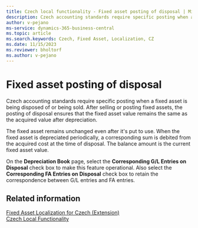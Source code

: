 ```yaml
---
title: Czech local functionality - Fixed asset posting of disposal | Microsoft Docs
description: Czech accounting standards require specific posting when a fixed asset is being disposed of or being sold.
author: v-pejano
ms-service: dynamics-365-business-central
ms.topic: article
ms.search.keywords: Czech, Fixed Asset, Localization, CZ
ms.date: 11/15/2023
ms.reviewer: bholtorf
ms.author: v-pejano
---
```


# Fixed asset posting of disposal

Czech accounting standards require specific posting when a fixed asset is being disposed of or being sold. After selling or posting fixed assets, the posting of disposal ensures that the fixed asset value remains the same as the acquired value after depreciation.

The fixed asset remains unchanged even after it's put to use. When the fixed asset is depreciated periodically, a corresponding sum is debited from the acquired cost at the time of disposal. The balance amount is the current fixed asset value.

On the **Depreciation Book** page, select the **Corresponding G/L Entries on Disposal** check box to make this feature operational. Also select the **Corresponding FA Entries on Disposal** check box to retain the correspondence between G/L entries and FA entries. 

## Related information

[Fixed Asset Localization for Czech (Extension)](ui-extensions-fixed-asset-localization-cz.md)  
[Czech Local Functionality](czech-local-functionality.md)  
